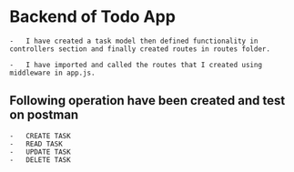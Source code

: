 # Backend of Todo App

    -   I have created a task model then defined functionality in controllers section and finally created routes in routes folder. 

    -   I have imported and called the routes that I created using middleware in app.js.



## Following operation have been created and test on postman
    -   CREATE TASK
    -   READ TASK
    -   UPDATE TASK
    -   DELETE TASK
